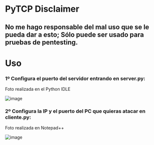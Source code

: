 # PyTCP Disclaimer
## No me  hago responsable del mal uso que se le pueda dar a esto; Sólo puede ser usado para pruebas de pentesting.

# Uso
### 1º Configura el puerto del servidor entrando en server.py:
Foto realizada en el Python IDLE

![image](https://github.com/Danucosukosuko/PyTCP/assets/71569318/4c46aab1-a4a7-4077-b6c9-55b8475e75b4)

### 2º  Configura la IP y el puerto del PC que quieras atacar en cliente.py:
Foto realizada en Notepad++

![image](https://github.com/Danucosukosuko/PyTCP/assets/71569318/1a2ccbc3-9fc4-4289-ae76-f5c0079e7705)

